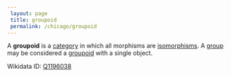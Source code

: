 ```yaml
---
 layout: page
 title: groupoid
 permalink: /chicago/groupoid
---
```

A **groupoid** is a [category](https://mathgloss.github.io/MathGloss/category) in which all morphisms are [isomorphisms](https://mathgloss.github.io/MathGloss/isomorphism). A [group](https://mathgloss.github.io/MathGloss/group) may be considered a [groupoid](https://mathgloss.github.io/MathGloss/groupoid) with a single object.

Wikidata ID: [Q1196038](https://www.wikidata.org/wiki/Q1196038)
